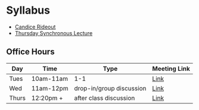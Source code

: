 # Syllabus

- [Candice Rideout](mailto:candice.rideout@ubc.ca)
- [Thursday Synchronous Lecture](https://ubc.zoom.us/j/64370565998?pwd=RDE0MHQ3ZGxoSmpvdjg4N0E0SU14QT09)
## Office Hours
| Day | Time | Type | Meeting Link |
| ---- | ---- | ---- | ---- |
| Tues | 10am-11am | 1-1 | [Link](https://ubc.zoom.us/j/65873890226?pwd=UVVXU1htdjZmbjN4WmEwNUxNQXA2QT09) |
| Wed | 11am-12pm | drop-in/group discussion | [Link](https://ubc.zoom.us/j/65482613415?pwd=WlpQMllLN0phNWhSTVA1UE1lY0F4Zz09) |
| Thurs | 12:20pm + | after class discussion | [Link](https://ubc.zoom.us/j/64370565998?pwd=RDE0MHQ3ZGxoSmpvdjg4N0E0SU14QT09) |